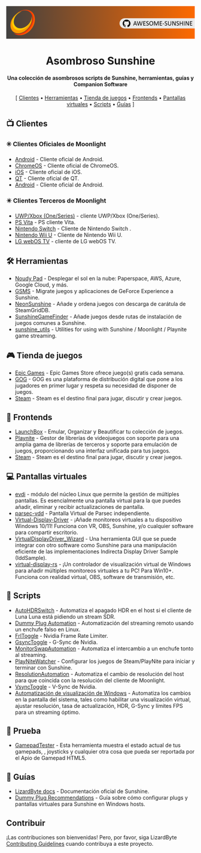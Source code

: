 <!--lint disable awesome-heading awesome-toc double-link-->

<div align="center">
  <img src="/assets/banner.png" />
  <h1 align="center">Asombroso Sunshine</h1>
  <h4 align="center">Una colección de asombrosos scripts de Sunshine, herramientas, guías y Companion Software</h4>
</div>

<div align="center">
[
  <a href="#-clientes">Clientes</a> •
  <a href="#%EF%B8%8F-herramientas">Herramientas</a> •
  <a href="#-tienda-de-juegos">Tienda de juegos</a> •
  <a href="#-frontends">Frontends</a> •
  <a href="#-pantallas-virtuales">Pantallas virtuales</a> •
  <a href="#-scripts">Scripts</a> •
  <a href="#-guías">Guías</a>
]
</div>

## 📺 Clientes

### ✳️ Clientes Oficiales de Moonlight

- [Android](https://github.com/moonlight-stream/moonlight-android) - Cliente oficial de Android.
- [ChromeOS](https://github.com/moonlight-stream/moonlight-chrome) - Cliente oficial de ChromeOS.
- [iOS](https://github.com/moonlight-stream/moonlight-ios) - Cliente oficial de iOS.
- [QT](https://github.com/moonlight-stream/moonlight-qt) - Cliente oficial de QT.
- [Android](https://github.com/moonlight-stream/moonlight-embedded) - Cliente oficial de Android.

### ✴️ Clientes Terceros de Moonlight

- [UWP/Xbox (One/Series)](https://github.com/TheElixZammuto/moonlight-xbox) - cliente UWP/Xbox (One/Series).
- [PS Vita](https://github.com/xyzz/vita-moonlight) - PS cliente Vita.
- [Nintendo Switch](https://github.com/XITRIX/Moonlight-Switch) - Cliente de Nintendo Switch .
- [Nintendo Wii U](https://github.com/GaryOderNichts/moonlight-wiiu) - Cliente de Nintendo Wii U.
- [LG webOS TV](https://github.com/mariotaku/moonlight-tv) - cliente de LG webOS TV.

## 🛠️ Herramientas

- [Noudy Pad](https://github.com/PierreBeucher/cloudypad) - Desplegar el sol en la nube: Paperspace, AWS, Azure, Google Cloud, y más.
- [GSMS](https://github.com/LizardByte/GSMS) - Migrate juegos y aplicaciones de GeForce Experience a Sunshine.
- [NeonSunshine](https://github.com/NeonLightning/NeonSunshine) - Añade y ordena juegos con descarga de carátula de SteamGridDB.
- [SunshineGameFinder](https://github.com/JMTK/SunshineGameFinder) - Añade juegos desde rutas de instalación de juegos comunes a Sunshine.
- [sunshine_utils](https://github.com/designner-living/sunshine_utils) - Utilities for using with Sunshine / Moonlight / Playnite game streaming.

## 🎮 Tienda de juegos

- [Epic Games](https://www.epicgames.com) - Epic Games Store ofrece juego(s) gratis cada semana.
- [GOG](https://www.gog.com) - GOG es una plataforma de distribución digital que pone a los jugadores en primer lugar y respeta su necesidad de disponer de juegos.
- [Steam](https://store.steampowered.com) - Steam es el destino final para jugar, discutir y crear juegos.

## 💠 Frontends

- [LaunchBox](https://www.launchbox-app.com/) - Emular, Organizar y Beautificar tu colección de juegos.
- [Playnite](https://github.com/JosefNemec/Playnite) - Gestor de librerías de videojuegos con soporte para una amplia gama de librerías de terceros y soporte para emulación de juegos, proporcionando una interfaz unificada para tus juegos.
- [Steam](https://store.steampowered.com) - Steam es el destino final para jugar, discutir y crear juegos.

## 💻 Pantallas virtuales

- [evdi](https://github.com/DisplayLink/evdi) - módulo del núcleo Linux que permite la gestión de múltiples pantallas. Es esencialmente una pantalla virtual para la que puedes añadir, eliminar y recibir actualizaciones de pantalla.
- [parsec-vdd](https://github.com/nomi-san/parsec-vdd) - Pantalla Virtual de Parsec independiente.
- [Virtual-Display-Driver](https://github.com/itsmikethetech/Virtual-Display-Driver) - ¡Añade monitoreos virtuales a tu dispositivo Windows 10/11! Funciona con VR, OBS, Sunshine, y/o cualquier software para compartir escritorio.
- [VirtualDisplayDriver_Wizard](https://github.com/sofmeright/VirtualDisplayDriver_Wizard) - Una herramienta GUI que se puede integrar con otro software como Sunshine para una manipulación eficiente de las implementaciones Indirecta Display Driver Sample (IddSample).
- [virtual-display-rs](https://github.com/MolotovCherry/virtual-display-rs) - ¡Un controlador de visualización virtual de Windows para añadir múltiples monitoreos virtuales a tu PC! Para Win10+. Funciona con realidad virtual, OBS, software de transmisión, etc.

## 📜 Scripts

- [AutoHDRSwitch](https://github.com/Nonary/AutoHDRSwitch) - Automatiza el apagado HDR en el host si el cliente de Luna Luna está pidiendo un stream SDR.
- [Dummy Plug Automation](https://github.com/XenHat/dummy-plug-automation) - Automatización del streaming remoto usando un enchufe falso en Linux.
- [FrlToggle](https://github.com/FrogTheFrog/frl-toggle) - Nvidia Frame Rate Limiter.
- [GsyncToggle](https://github.com/FrogTheFrog/gsync-toggle) - G-Sync de Nvidia.
- [MonitorSwapAutomation](https://github.com/Nonary/MonitorSwapAutomation) - Automatiza el intercambio a un enchufe tonto al streaming.
- [PlayNiteWatcher](https://github.com/Nonary/PlayNiteWatcher) - Configurar los juegos de Steam/PlayNite para iniciar y terminar con Sunshine.
- [ResolutionAutomation](https://github.com/Nonary/ResolutionAutomation) - Automatiza el cambio de resolución del host para que coincida con la resolución del cliente de Moonlight.
- [VsyncToggle](https://github.com/xanderfrangos/vsync-toggle) - V-Sync de Nvidia.
- [Automatización de visualización de Windows](https://github.com/fehbari/sunshine-scripts) - Automatiza los cambios en la pantalla del sistema, tales como habilitar una visualización virtual, ajustar resolución, tasa de actualización, HDR, G-Sync y límites FPS para un streaming óptimo.

## 🧪 Prueba

- [GamepadTester](https://hardwaretester.com/gamepad) - Esta herramienta muestra el estado actual de tus gamepads, , joysticks y cualquier otra cosa que pueda ser reportada por el Apio de Gamepad HTML5.

## 📓 Guías

- [LizardByte docs](https://docs.lizardbyte.dev/projects/sunshine) - Documentación oficial de Sunshine.
- [Dummy Plug Recommendations](https://github.com/Nonary/documentation/wiki/DummyPlugs) - Guía sobre cómo configurar plugs y pantallas virtuales para Sunshine en Windows hosts.

## Contribuir

¡Las contribuciones son bienvenidas! Pero, por favor, siga LizardByte
[Contributing Guidelines](https://docs.lizardbyte.dev/en/latest/developers/contributing.html)
cuando contribuya a este proyecto.
